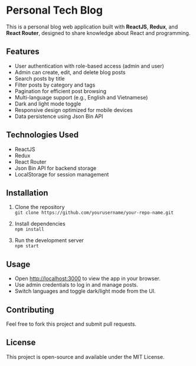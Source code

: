 # Personal Tech Blog

This is a personal blog web application built with **ReactJS**, **Redux**, and **React Router**, designed to share knowledge about React and programming.

## Features

- User authentication with role-based access (admin and user)
- Admin can create, edit, and delete blog posts
- Search posts by title
- Filter posts by category and tags
- Pagination for efficient post browsing
- Multi-language support (e.g., English and Vietnamese)
- Dark and light mode toggle
- Responsive design optimized for mobile devices
- Data persistence using Json Bin API

## Technologies Used

- ReactJS
- Redux
- React Router
- Json Bin API for backend storage
- LocalStorage for session management

## Installation

1. Clone the repository  
   `git clone https://github.com/yourusername/your-repo-name.git`

2. Install dependencies  
   `npm install`

3. Run the development server  
   `npm start`

## Usage

- Open [http://localhost:3000](http://localhost:3000) to view the app in your browser.
- Use admin credentials to log in and manage posts.
- Switch languages and toggle dark/light mode from the UI.

## Contributing

Feel free to fork this project and submit pull requests.

## License

This project is open-source and available under the MIT License.
